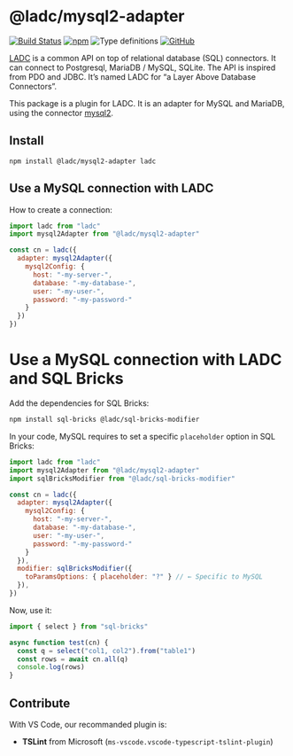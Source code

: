 # @ladc/mysql2-adapter

<!-- [![Dependencies Status](https://david-dm.org/paleo/ladc-mysql2-adapter/status.svg)](https://david-dm.org/paleo/ladc-mysql2-adapter)
[![Codacy Badge](https://api.codacy.com/project/badge/Grade/732365855c7e452a893b389fa40262c1)](https://www.codacy.com/manual/paleo/ladc-mysql2-adapter?utm_source=github.com&amp;utm_medium=referral&amp;utm_content=paleo/ladc-mysql2-adapter&amp;utm_campaign=Badge_Grade) -->
[![Build Status](https://travis-ci.com/paleo/ladc.svg?branch=master)](https://travis-ci.com/paleo/ladc)
[![npm](https://img.shields.io/npm/dm/@ladc/mysql2-adapter)](https://www.npmjs.com/package/@ladc/mysql2-adapter)
![Type definitions](https://img.shields.io/npm/types/@ladc/mysql2-adapter)
[![GitHub](https://img.shields.io/github/license/paleo/ladc)](https://github.com/paleo/ladc)

[LADC](https://github.com/paleo/ladc/tree/master/ladc) is a common API on top of relational database (SQL) connectors. It can connect to Postgresql, MariaDB / MySQL, SQLite. The API is inspired from PDO and JDBC. It’s named LADC for “a Layer Above Database Connectors”.

This package is a plugin for LADC. It is an adapter for MySQL and MariaDB, using the connector [mysql2](https://github.com/sidorares/node-mysql2).

## Install

```
npm install @ladc/mysql2-adapter ladc
```

## Use a MySQL connection with LADC

How to create a connection:

```js
import ladc from "ladc"
import mysql2Adapter from "@ladc/mysql2-adapter"

const cn = ladc({
  adapter: mysql2Adapter({
    mysql2Config: {
      host: "-my-server-",
      database: "-my-database-",
      user: "-my-user-",
      password: "-my-password-"
    }
  })
})
```

# Use a MySQL connection with LADC and SQL Bricks

Add the dependencies for SQL Bricks:

```sh
npm install sql-bricks @ladc/sql-bricks-modifier
```

In your code, MySQL requires to set a specific `placeholder` option in SQL Bricks:

```js
import ladc from "ladc"
import mysql2Adapter from "@ladc/mysql2-adapter"
import sqlBricksModifier from "@ladc/sql-bricks-modifier"

const cn = ladc({
  adapter: mysql2Adapter({
    mysql2Config: {
      host: "-my-server-",
      database: "-my-database-",
      user: "-my-user-",
      password: "-my-password-"
    }
  }),
  modifier: sqlBricksModifier({
    toParamsOptions: { placeholder: "?" } // ← Specific to MySQL
  }),
})
```

Now, use it:

```js
import { select } from "sql-bricks"

async function test(cn) {
  const q = select("col1, col2").from("table1")
  const rows = await cn.all(q)
  console.log(rows)
}
```

## Contribute

With VS Code, our recommanded plugin is:

* **TSLint** from Microsoft (`ms-vscode.vscode-typescript-tslint-plugin`)
